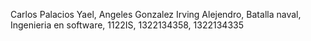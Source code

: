 Carlos Palacios Yael, Angeles Gonzalez Irving Alejendro,
Batalla naval,
Ingenieria en software,
1122IS,
1322134358, 1322134335
